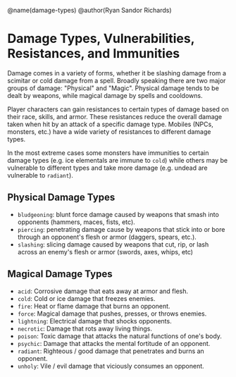 @name(damage-types)
@author(Ryan Sandor Richards)

# Damage Types, Vulnerabilities, Resistances, and Immunities
Damage comes in a variety of forms, whether it be slashing damage from a
scimitar or cold damage from a spell. Broadly speaking there are two major
groups of damage: "Physical" and "Magic". Physical damage tends to be dealt by
weapons, while magical damage by spells and cooldowns.

Player characters can gain resistances to certain types of damage based on their
race, skills, and armor. These resistances reduce the overall damage taken when
hit by an attack of a specific damage type. Mobiles (NPCs, monsters, etc.) have
a wide variety of resistances to different damage types.

In the most extreme cases some monsters have immunities to certain damage types
(e.g. ice elementals are immune to `cold`) while others may be vulnerable to
different types and take more damage (e.g. undead are vulnerable to `radiant`).

## Physical Damage Types

* `bludgeoning`: blunt force damage caused by weapons that smash into
  opponents (hammers, maces, fists, etc).
* `piercing`: penetrating damage cause by weapons that stick into or bore
  through an opponent's flesh or armor (daggers, spears, etc.).
* `slashing`: slicing damage caused by weapons that cut, rip, or lash across an
  enemy's flesh or armor (swords, axes, whips, etc)

## Magical Damage Types

* `acid`: Corrosive damage that eats away at armor and flesh.
* `cold`: Cold or ice damage that freezes enemies.
* `fire`: Heat or flame damage that burns an opponent.
* `force`: Magical damage that pushes, presses, or throws enemies.
* `lightning`: Electrical damage that shocks opponents.
* `necrotic`: Damage that rots away living things.
* `poison`: Toxic damage that attacks the natural functions of one's body.
* `psychic`: Damage that attacks the mental fortitude of an opponent.
* `radiant`: Righteous / good damage that penetrates and burns an opponent.
* `unholy`: Vile / evil damage that viciously consumes an opponent.
